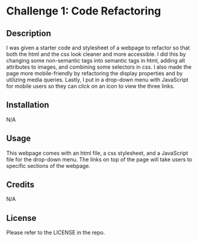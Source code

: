 # Challenge 1: Code Refactoring

## Description

I was given a starter code and stylesheet of a webpage to refactor so that both the html and the css look cleaner and more accessible.
I did this by changing some non-semantic tags into semantic tags in html, adding alt attributes to images, and combining some selectors in css. 
I also made the page more mobile-friendly by refactoring the display properties and by utilizing media queries.
Lastly, I put in a drop-down menu with JavaScript for mobile users so they can click on an icon to view the three links.


## Installation

N/A

## Usage

This webpage comes with an html file, a css stylesheet, and a JavaScript file for the drop-down menu.
The links on top of the page will take users to specific sections of the webpage.

## Credits

N/A

## License

Please refer to the LICENSE in the repo.
